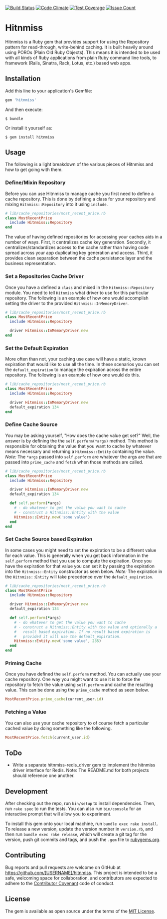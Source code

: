 [![Build Status](https://travis-ci.com/Acornsgrow/hitnmiss.svg?token=GGEgqzL4zt7sa3zVgspU&branch=master)](https://travis-ci.com/Acornsgrow/hitnmiss)
[![Code Climate](https://codeclimate.com/repos/567a3c30bd3f3b63510017dd/badges/e979a32e79ec12d35896/gpa.svg)](https://codeclimate.com/repos/567a3c30bd3f3b63510017dd/feed)
[![Test Coverage](https://codeclimate.com/repos/567a3c30bd3f3b63510017dd/badges/e979a32e79ec12d35896/coverage.svg)](https://codeclimate.com/repos/567a3c30bd3f3b63510017dd/coverage)
[![Issue Count](https://codeclimate.com/repos/567a3c30bd3f3b63510017dd/badges/e979a32e79ec12d35896/issue_count.svg)](https://codeclimate.com/repos/567a3c30bd3f3b63510017dd/feed)

# Hitnmiss

Hitnmiss is a Ruby gem that provides support for using the Repository
pattern for read-through, write-behind caching. It is built heavily
around using POROs (Plain Old Ruby Objects). This means it is intended
to be used with all kinds of Ruby applications from plain Ruby command
line tools, to framework (Rails, Sinatra, Rack, Lotus, etc.) based web
apps.

## Installation

Add this line to your application's Gemfile:

```ruby
gem 'hitnmiss'
```

And then execute:

    $ bundle

Or install it yourself as:

    $ gem install hitnmiss

## Usage

The following is a light breakdown of the various pieces of Hitnmiss and
how to get going with them.

### Define/Mixin Repository

Before you can use Hitnmiss to manage cache you first need to define a
cache repository. This is done by defining a class for your repository
and mixing `Hitnmiss::Repository` into it using `include`.

```ruby
# lib/cache_repositories/most_recent_price.rb
class MostRecentPrice
  include Hitnmiss::Repository
end
```

The value of having defined repositories for accessing your caches aids
in a number of ways. First, it centralizes cache key generation.
Secondly, it centralizes/standardizes access to the cache rather than
having code spread across your app duplicating key generation and
access. Third, it provides clean separation between the cache
persistance layer and the business representation.

###  Set a Repositories Cache Driver

Once you have a defined a `class` and mixed in the
`Hitnmiss::Repository` module. You need to tell `Hitnmiss` what driver
to use for this particular repository. The following is an example of
how one would accomplish setting the driver to the provided
`Hitnmiss::InMemoryDriver`.

```ruby
# lib/cache_repositories/most_recent_price.rb
class MostRecentPrice
  include Hitnmiss::Repository

  driver Hitnmiss::InMemoryDriver.new
end
```

### Set the Default Expiration

More often than not, your caching use case will have a static, known
expiration that would like to use all the time. In these scenarios you
can set the `default_expiration` to manage the expiration across the
entire repository. The following is an example of how one would do this.

```ruby
# lib/cache_repositories/most_recent_price.rb
class MostRecentPrice
  include Hitnmiss::Repository

  driver Hitnmiss::InMemoryDriver.new
  default_expiration 134
end
```

### Define Cache Source

You may be asking yourself, "How does the cache value get set?" Well,
the answer is by defining the the `self.perform(*args)` method. This
method is responsible for obtaining the value that you want to cache by
whatever means necessary and returning a `Hitnmiss::Entity` containing
the value. *Note:* The `*args` passed into `self.perform` are whatever
the args are that are passed into `prime_cache` and `fetch` when those
methods are called.

```ruby
# lib/cache_repositories/most_recent_price.rb
class MostRecentPrice
  include Hitnmiss::Repository

  driver Hitnmiss::InMemoryDriver.new
  default_expiration 134

  def self.perform(*args)
    # - do whatever to get the value you want to cache
    # - construct a Hitnmiss::Entity with the value
    Hitnmiss::Entity.new('some value')
  end
end
```

### Set Cache Source based Expiration

In some cases you might need to set the expiration to be a different
value for each value. This is generally when you get back information in
the `self.perform` method that you use to compute the expiration. Once
you have the expiration for that value you can set it by passing the
expiration into the `Hitnmiss::Entity` constructor as seen below.
*Note:* The expiration in the `Hitnmiss::Entity` will take precedence
over the `default_expiration`.

```ruby
# lib/cache_repositories/most_recent_price.rb
class MostRecentPrice
  include Hitnmiss::Repository

  driver Hitnmiss::InMemoryDriver.new
  default_expiration 134

  def self.perform(*args)
    # - do whatever to get the value you want to cache
    # - construct a Hitnmiss::Entity with the value and optionally a
    #   result based expiration. If no result based expiration is
    #   provided it will use the default_expiration.
    Hitnmiss::Entity.new('some value', 235)
  end
end
```

### Priming Cache

Once you have defined the `self.perform` method. You can actually use
your cache repository. One way you might want to use it is to force the
repository to fetch the value using `self.perform` and cache the
resulting value. This can be done using the `prime_cache` method as seen
below.

```ruby
MostRecentPrice.prime_cache(current_user.id)
```

### Fetching a Value

You can also use your cache repository to of course fetch a particular
cached value by doing something like the following.

```ruby
MostRecentPrice.fetch(current_user.id)
```

## ToDo

- Write a separate hitnmiss-redis_driver gem to implement the hitnmiss
  driver interface for Redis. Note: The README.md for both projects
  should reference one another.

## Development

After checking out the repo, run `bin/setup` to install dependencies.
Then, run `rake spec` to run the tests. You can also run `bin/console`
for an interactive prompt that will allow you to experiment.

To install this gem onto your local machine, run `bundle exec rake
install`. To release a new version, update the version number in
`version.rb`, and then run `bundle exec rake release`, which will create
a git tag for the version, push git commits and tags, and push the
`.gem` file to [rubygems.org](https://rubygems.org).

## Contributing

Bug reports and pull requests are welcome on GitHub at
https://github.com/[USERNAME]/hitnmiss. This project is intended to be a
safe, welcoming space for collaboration, and contributors are expected
to adhere to the [Contributor Covenant](http://contributor-covenant.org)
code of conduct.

## License

The gem is available as open source under the terms of the [MIT
License](http://opensource.org/licenses/MIT).

